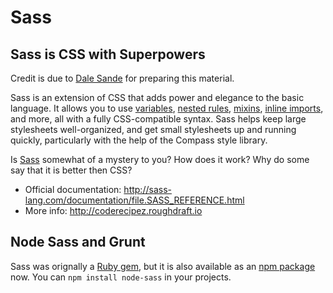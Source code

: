 # Sass

## Sass is CSS with Superpowers

Credit is due to [Dale Sande](https://twitter.com/anotheruiguy) for preparing this material.

Sass is an extension of CSS that adds power and elegance to the basic language. It allows you to use [variables](http://sass-lang.com/documentation/file.SASS_REFERENCE.html#variables_), [nested rules](http://sass-lang.com/documentation/file.SASS_REFERENCE.html#nested_rules), [mixins](http://sass-lang.com/documentation/file.SASS_REFERENCE.html#mixins), [inline imports](http://sass-lang.com/documentation/file.SASS_REFERENCE.html#import), and more, all with a fully CSS-compatible syntax. Sass helps keep large stylesheets well-organized, and get small stylesheets up and running quickly, particularly with the help of the Compass style library.

Is [Sass](http://sass-lang.com) somewhat of a mystery to you? How does it work? Why do some say that it is better then CSS?

<script async class="speakerdeck-embed" data-id="58b9a91092c20130d3fc1a09e4157aff" data-ratio="1.77777777777778" src="//speakerdeck.com/assets/embed.js"></script>

* Official documentation: http://sass-lang.com/documentation/file.SASS_REFERENCE.html
* More info: http://coderecipez.roughdraft.io

## Node Sass and Grunt

Sass was orignally a [Ruby gem](http://sass-lang.com/install), but it is also available as an [npm package](https://github.com/andrew/node-sass) now. You can `npm install node-sass` in your projects.
